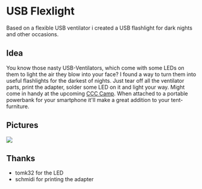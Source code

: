 # USB Flexlight

Based on a flexible USB ventilator i created a USB flashlight for dark nights and other occasions.

## Idea

You know those nasty USB-Ventilators, which come with some LEDs on them to light the air they blow into your face? I found a way to turn them into useful flashlights for the darkest of nights. Just tear off all the ventilator parts, print the adapter, solder some LED on it and light your way. Might come in handy at the upcoming [CCC Camp](https://events.ccc.de/camp/2015/). When attached to a portable powerbank for your smartphone it'll make a great addition to your tent-furniture.

## Pictures

![](http://i.imgur.com/qsYrqPU.jpg)

## Thanks

* tomk32 for the LED
* schmidi for printing the adapter
